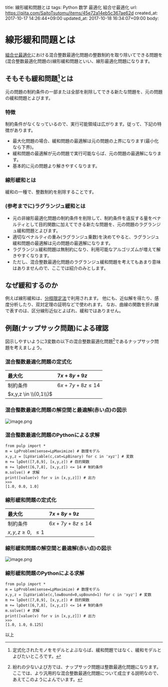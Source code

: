title: 線形緩和問題とは
tags: Python 数学 最適化 組合せ最適化
url: https://qiita.com/SaitoTsutomu/items/45e72a14eb5c367ae62d
created_at: 2017-10-17 14:26:44+09:00
updated_at: 2017-10-18 16:34:07+09:00
body:

# 線形緩和問題とは

[組合せ最適化](https://qiita.com/SaitoTsutomu/items/bfbf4c185ed7004b5721)における混合整数最適化問題の整数制約を取り除いてできる問題を(混合整数最適化問題の)線形緩和問題といい、線形最適化問題になります。

## そもそも緩和問題[^1]とは

[^1]: 定式化されたモノをモデルとよぶならば、緩和問題ではなく、緩和モデルとよびたいところです。

元の問題の制約条件の一部または全部を削除してできる新たな問題を、元の問題の緩和問題とよびます。

### 特徴

制約条件がなくなっているので、実行可能領域は広がります。従って、下記の特徴があります。

- 最大化問題の場合、緩和問題の最適解は元の問題の上界になります(最小化なら下界)。
- 緩和問題の最適解が元の問題で実行可能ならば、元の問題の最適解になります。
- 基本的に元の問題より解きやすくなります。

### 線形緩和とは

緩和の一種で、整数制約を削除することです。

### (参考までに)ラグランジュ緩和とは

- 元の非線形最適化問題の制約条件を削除して、制約条件を違反する量をペナルティとして目的関数に加えてできる新たな問題を、元の問題のラグランジュ緩和問題とよびます。
- 適切なペナルティの重み(ラグランジュ乗数)を決めてやると、ラグランジュ緩和問題の最適解は元の問題の最適解になります。
- ラグランジュ緩和問題は無制約になり、利用可能なアルゴリズムが増えて解きやすくなります。
- ただし、混合整数最適化問題のラグランジュ緩和問題を考えてもあまり意味はありませんので、ここでは紹介のみとします。

## なぜ緩和するのか

例えば線形緩和は、[分枝限定法](https://qiita.com/SaitoTsutomu/items/7d257a855433e6917faf)で利用されます。
他にも、近似解を得たり、感度分析したり、双対定理の証明などで使われます。
なお、曲線の関数を折れ線で表すのは、区分線形近似とよばれ、緩和ではありません。

## 例題(ナップサック問題)による確認

図示しやすいように3変数の以下の混合整数最適化問題[^2]であるナップサック問題を考えましょう。

[^2]: 紛れの少ないよび方では、ナップサック問題は整数最適化問題になります。ここでは、より汎用的な混合整数最適化問題について成立する説明なので、あえてこのようによんでいます。

### 混合整数最適化問題の定式化

最大化|$7x+8y+9z$
:--|:--
制約条件|$6x+7y+8z \le 14$
 |$x,y,z \in \\{0,1\\}$

### 混合整数最適化問題の解空間と最適解(赤い点)の図示

![image.png](https://qiita-image-store.s3.amazonaws.com/0/13955/2472832c-d07a-7b0c-6392-4b4b30877624.png)

### 混合整数最適化問題のPythonによる求解

```py3:python
from pulp import *
m = LpProblem(sense=LpMaximize) # 数理モデル
x,y,z = [LpVariable(c,cat=LpBinary) for c in 'xyz'] # 変数
m += lpDot([7,8,9], [x,y,z]) # 目的関数
m += lpDot([6,7,8], [x,y,z]) <= 14 # 制約条件
m.solve() # 求解
print([value(v) for v in [x,y,z]]) # 出力
>>>
[1.0, 0.0, 1.0]
```

### 線形緩和問題の定式化

最大化|$7x+8y+9z$
:--|:--
制約条件|$6x+7y+8z \le 14$
 |$x,y,z \ge 0, ~~\le 1$

### 線形緩和問題の解空間と最適解(赤い点)の図示

![image.png](https://qiita-image-store.s3.amazonaws.com/0/13955/f7a20960-b965-c7a4-51d6-aaae143011a0.png)

### 線形緩和問題のPythonによる求解

```py3:python
from pulp import *
m = LpProblem(sense=LpMaximize) # 数理モデル
x,y,z = [LpVariable(c,lowBound=0,upBound=1) for c in 'xyz'] # 変数
m += lpDot([7,8,9], [x,y,z]) # 目的関数
m += lpDot([6,7,8], [x,y,z]) <= 14 # 制約条件
m.solve() # 求解
print([value(v) for v in [x,y,z]]) # 出力
>>>
[1.0, 1.0, 0.125]
```

以上


